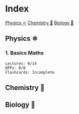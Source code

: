 # Index
[Physics ⚛️](##Physics⚛️)
[Chemistry 🧪](##Chemistry🧪)
[Biology 🧬](##Biology🧬)
## Physics ⚛️
### 1. Basics Maths
```
Lectures: 0/14
DPPs: 0/8
Flashcards: Incomplete
```
## Chemistry 🧪
## Biology 🧬
